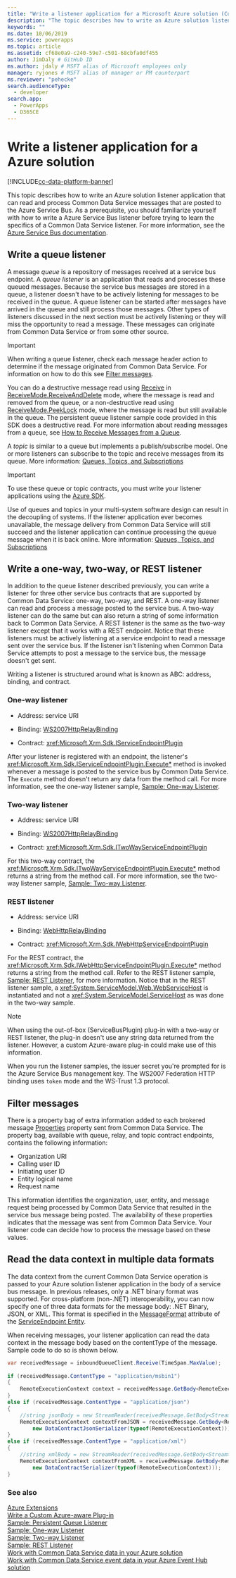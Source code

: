 ```yaml
---
title: "Write a listener application for a Microsoft Azure solution (Common Data Service) | Microsoft Docs" # Intent and product brand in a unique string of 43-59 chars including spaces"
description: "The topic describes how to write an Azure solution listener application that can read and process Common Data Service messages that are posted to the Azure Service Bus." # 115-145 characters including spaces. This abstract displays in the search result."
keywords: ""
ms.date: 10/06/2019
ms.service: powerapps
ms.topic: article
ms.assetid: cf68e0a9-c240-59e7-c501-68cbfa0df455
author: JimDaly # GitHub ID
ms.author: jdaly # MSFT alias of Microsoft employees only
manager: ryjones # MSFT alias of manager or PM counterpart
ms.reviewer: "pehecke"
search.audienceType: 
  - developer
search.app: 
  - PowerApps
  - D365CE
---
```


# Write a listener application for a Azure solution

[!INCLUDE[cc-data-platform-banner](../../includes/cc-data-platform-banner.md)]

This topic describes how to write an Azure solution  listener application that can read and process Common Data Service messages that are posted to the Azure Service Bus. As a prerequisite, you should familiarize yourself with how to write a Azure Service Bus listener before trying to learn the specifics of a Common Data Service listener. For more information, see the [Azure Service Bus documentation](/azure/service-bus/).
  
<a name="bkmk_writequeued"></a>

## Write a queue listener

A message *queue* is a repository of messages received at a service bus endpoint. A *queue listener* is an application that reads and processes these queued messages. Because the service bus messages are stored in a queue, a listener doesn't have to be actively listening for messages to be received in the queue. A queue listener can be started after messages have arrived in the queue and still process those messages. Other types of listeners discussed in the next section must be actively listening or they will miss the opportunity to read a message. These messages can originate from Common Data Service or from some other source. 
  
> [!IMPORTANT]
>  When writing a queue listener, check each message header action to determine if the message originated from Common Data Service. For information on how to do this see [Filter messages](write-listener-application-azure-solution.md#filter).  
  
You can do a destructive message read using [Receive](/dotnet/api/microsoft.servicebus.messaging.queueclient.receive) in [ReceiveMode.ReceiveAndDelete](/dotnet/api/microsoft.servicebus.messaging.receivemode) mode, where the message is read and removed from the queue, or a non-destructive read using [ReceiveMode.PeekLock](/dotnet/api/microsoft.servicebus.messaging.receivemode) mode, where the message is read but still available in the queue. The persistent queue listener sample code provided in this SDK does a destructive read. For more information about reading messages from a queue, see [How to Receive Messages from a Queue](/azure/service-bus-messaging/service-bus-dotnet-get-started-with-queues#receive-messages-from-the-queue).  
  
A *topic* is similar to a queue but implements a publish/subscribe model. One or more listeners can subscribe to the topic and receive messages from its queue. More information: [Queues, Topics, and Subscriptions](/azure/service-bus-messaging/service-bus-queues-topics-subscriptions)  
  
> [!IMPORTANT]
>  To use these queue or topic contracts, you must write your listener applications using the [Azure SDK](https://azure.microsoft.com/downloads/archive-net-downloads/).
  
Use of queues and topics in your multi-system software design can result in the decoupling of systems. If the listener application ever becomes unavailable, the message delivery from Common Data Service will still succeed and the listener application can continue processing the queue message when it is back online. More information: [Queues, Topics, and Subscriptions](/azure/service-bus-messaging/service-bus-queues-topics-subscriptions)  
  
<a name="bkmk_writeoneway"></a>

## Write a one-way, two-way, or REST listener

In addition to the queue listener described previously, you can write a listener for three other service bus contracts that are supported by Common Data Service: one-way, two-way, and REST. A one-way listener can read and process a message posted to the service bus. A two-way listener can do the same but can also return a string of some information back to Common Data Service. A REST listener is the same as the two-way listener except that it works with a REST endpoint. Notice that these listeners must be actively listening at a service endpoint to read a message sent over the service bus. If the listener isn't listening when Common Data Service attempts to post a message to the service bus, the message doesn't get sent.
  
Writing a listener is structured around what is known as ABC: address, binding, and contract. 

### One-way listener
  
- Address: service URI  
  
- Binding: [WS2007HttpRelayBinding](/dotnet/api/microsoft.servicebus.ws2007httprelaybinding)  
  
- Contract: <xref:Microsoft.Xrm.Sdk.IServiceEndpointPlugin>  
  
After your listener is registered with an endpoint, the listener's <xref:Microsoft.Xrm.Sdk.IServiceEndpointPlugin.Execute*> method is invoked whenever a message is posted to the service bus by Common Data Service. The `Execute` method doesn't return any data from the method call. For more information, see the one-way listener sample, [Sample: One-way Listener](org-service/samples/one-way-listener.md).  
  
### Two-way listener
  
- Address: service URI  
  
- Binding: [WS2007HttpRelayBinding](/dotnet/api/microsoft.servicebus.ws2007httprelaybinding)  
  
- Contract: <xref:Microsoft.Xrm.Sdk.ITwoWayServiceEndpointPlugin>  
  
For this two-way contract, the <xref:Microsoft.Xrm.Sdk.ITwoWayServiceEndpointPlugin.Execute*> method returns a string from the method call. For more information, see the two-way listener sample, [Sample: Two-way Listener](org-service/samples/two-way-listener.md).  
  
### REST listener
  
- Address: service URI  
  
- Binding: [WebHttpRelayBinding](/dotnet/api/microsoft.servicebus.wshttprelaybinding)
  
- Contract: <xref:Microsoft.Xrm.Sdk.IWebHttpServiceEndpointPlugin>  
  
For the REST contract, the <xref:Microsoft.Xrm.Sdk.IWebHttpServiceEndpointPlugin.Execute*>  method returns a string from the method call. Refer to the REST listener sample, [Sample: REST Listener](org-service/samples/rest-listener.md), for more information. Notice that in the REST listener sample, a <xref:System.ServiceModel.Web.WebServiceHost> is instantiated and not a <xref:System.ServiceModel.ServiceHost> as was done in the two-way sample.
  
> [!NOTE]
>  When using the out-of-box (ServiceBusPlugin) plug-in with a two-way or REST listener, the plug-in doesn't use any string data returned from the listener. However, a custom Azure-aware plug-in could make use of this information.  
> 
>  When you run the listener samples, the issuer secret you're prompted for is the Azure Service Bus management key. The WS2007 Federation HTTP binding uses `token` mode and the WS-Trust 1.3 protocol.  
  
<a name="filter"></a>

## Filter messages

There is a property bag of extra information added to each brokered message [Properties](/dotnet/api/microsoft.servicebus.messaging.brokeredmessage#properties) property sent from Common Data Service. The property bag, available with queue, relay, and topic contract endpoints, contains the following information:  
  
- Organization URI
- Calling user ID
- Initiating user ID
- Entity logical name
- Request name  
  
This information identifies the organization, user, entity, and message request being processed by Common Data Service that resulted in the service bus message being posted. The availability of these properties indicates that the message was sent from Common Data Service. Your listener code can decide how to process the message based on these values.  
  
<a name="bkmk_multiple-formats"></a>
 
## Read the data context in multiple data formats

The data context from the current Common Data Service operation is passed to your Azure solution listener application in the body of a service bus message. In previous releases, only a .NET binary format was supported.  For cross-platform (non-.NET) interoperability, you can now specify one of three data formats for the message body: .NET Binary, JSON, or XML.  This format is specified in the [MessageFormat](reference/entities/serviceendpoint.md#BKMK_MessageFormat) attribute of the [ServiceEndpoint Entity](reference/entities/serviceendpoint.md).
  
When receiving messages, your listener application can read the data context in the message body based on the contentType of the message. Sample code to do so is shown below.  
  
```csharp
var receivedMessage = inboundQueueClient.Receive(TimeSpan.MaxValue);  
  
if (receivedMessage.ContentType = "application/msbin1")  
{  
    RemoteExecutionContext context = receivedMessage.GetBody<RemoteExecutionContext>();  
}  
else if (receivedMessage.ContentType = "application/json")  
{  
    //string jsonBody = new StreamReader(receivedMessage.GetBody<Stream>(), Encoding.UTF8).ReadToEnd();  
    RemoteExecutionContext contextFromJSON = receivedMessage.GetBody<RemoteExecutionContext>(  
        new DataContractJsonSerializer(typeof(RemoteExecutionContext)));  
}  
else if (receivedMessage.ContentType = "application/xml")  
{  
    //string xmlBody = new StreamReader(receivedMessage.GetBody<Stream>(), Encoding.UTF8).ReadToEnd();  
    RemoteExecutionContext contextFromXML = receivedMessage.GetBody<RemoteExecutionContext>(  
        new DataContractSerializer(typeof(RemoteExecutionContext)));  
}  
```  
  
### See also

[Azure Extensions](azure-integration.md)<br />
[Write a Custom Azure-aware Plug-in](write-custom-azure-aware-plugin.md)<br />
[Sample: Persistent Queue Listener](org-service/samples/persistent-queue-listener.md)<br />
[Sample: One-way Listener](org-service/samples/one-way-listener.md)<br />
[Sample: Two-way Listener](org-service/samples/two-way-listener.md)<br />
[Sample: REST Listener](org-service/samples/rest-listener.md)<br />
[Work with Common Data Service data in your Azure solution](work-data-azure-solution.md)<br />
[Work with Common Data Service event data in your Azure Event Hub solution](work-event-data-azure-event-hub-solution.md)
 